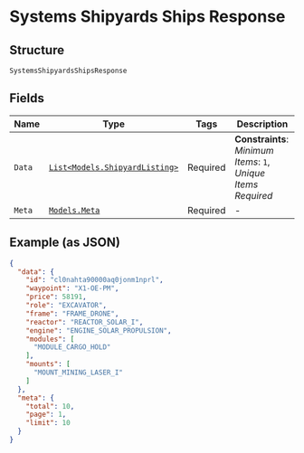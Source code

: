 
# Systems Shipyards Ships Response

## Structure

`SystemsShipyardsShipsResponse`

## Fields

| Name | Type | Tags | Description |
|  --- | --- | --- | --- |
| `Data` | [`List<Models.ShipyardListing>`](../../doc/models/shipyard-listing.md) | Required | **Constraints**: *Minimum Items*: `1`, *Unique Items Required* |
| `Meta` | [`Models.Meta`](../../doc/models/meta.md) | Required | - |

## Example (as JSON)

```json
{
  "data": {
    "id": "cl0nahta90000aq0jonm1nprl",
    "waypoint": "X1-OE-PM",
    "price": 58191,
    "role": "EXCAVATOR",
    "frame": "FRAME_DRONE",
    "reactor": "REACTOR_SOLAR_I",
    "engine": "ENGINE_SOLAR_PROPULSION",
    "modules": [
      "MODULE_CARGO_HOLD"
    ],
    "mounts": [
      "MOUNT_MINING_LASER_I"
    ]
  },
  "meta": {
    "total": 10,
    "page": 1,
    "limit": 10
  }
}
```

